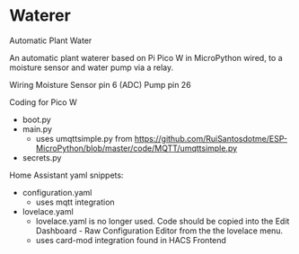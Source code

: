 # Waterer
Automatic Plant Water

An automatic plant waterer based on Pi Pico W in MicroPython wired, to a moisture sensor and water pump via a relay.

Wiring
Moisture Sensor pin 6 (ADC)
Pump pin 26 
    
Coding for Pico W
- boot.py
- main.py
  - uses umqttsimple.py from https://github.com/RuiSantosdotme/ESP-MicroPython/blob/master/code/MQTT/umqttsimple.py
- secrets.py
  
Home Assistant yaml snippets:
- configuration.yaml
  - uses mqtt integration
- lovelace.yaml
  - lovelace.yaml is no longer used. Code should be copied into the Edit Dashboard - Raw Configuration Editor from the the lovelace menu.
  - uses card-mod integration found in HACS Frontend

